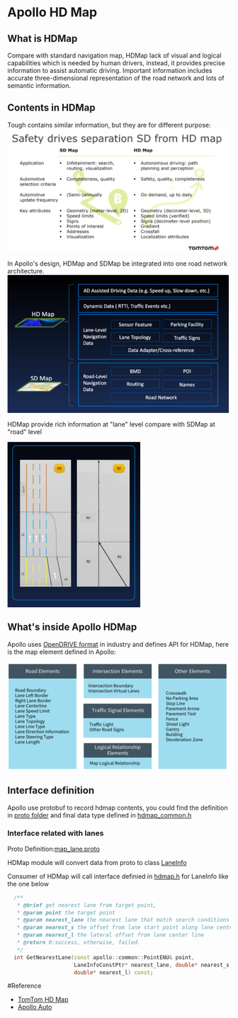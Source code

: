 # Apollo HD Map

## What is HDMap

Compare with standard navigation map, HDMap lack of visual and logical capabilities which is needed by human drivers, instead, it provides precise information to assist automatic driving.  Important information includes accurate three-dimensional representation of the road network and lots of semantic information.

## Contents in HDMap
Tough contains similar information, but they are for different purpose:  
<img src="../resource/pictures/tomtom_sdmap_hdmap.png" alt="tomtom_sdmap_hdmap" width="500"/>
<br/>

In Apollo's design, HDMap and SDMap be integrated into one road network architecture.<br/>
<img src="../resource/pictures/apollo_hdmap_sdmap_contents.png" alt="apollo_hdmap_sdmap_contents" width="500"/>

HDMap provide rich information at "lane" level compare with SDMap at "road" level<br/>

<img src="../resource/pictures/apollo_hdmap_sdmap_diff.png" alt="apollo_hdmap_sdmap_diff" width="300"/>

## What's inside Apollo HDMap

Apollo uses [OpenDRIVE format](http://www.opendrive.org) in industry and defines API for HDMap, here is the map element defined in Apollo:

<img src="../resource/pictures/apollo_hdmap_elements.png" alt="apollo_hdmap_elements" width="500"/>

## Interface definition

Apollo use protobuf to record hdmap contents, you could find the definition in [proto folder](https://github.com/ApolloAuto/apollo/tree/master/modules/map/proto) and final data type defined in [hdmap_common.h](https://github.com/ApolloAuto/apollo/blob/master/modules/map/hdmap/hdmap_common.h)

### Interface related with lanes
Proto Definition:[map_lane.proto](https://github.com/ApolloAuto/apollo/blob/master/modules/map/proto/map_lane.proto) <br/>

HDMap module will convert data from proto to class [LaneInfo](https://github.com/ApolloAuto/apollo/blob/a0eadc58cb8cfb4266cb830e59aaa85614daef5d/modules/map/hdmap/hdmap_common.h#L138)<br/>

Consumer of HDMap will call interface definied in [hdmap.h](https://github.com/ApolloAuto/apollo/blob/a0eadc58cb8cfb4266cb830e59aaa85614daef5d/modules/map/hdmap/hdmap.h#L191) for LaneInfo like the one below <br/>
```C++
  /**
   * @brief get nearest lane from target point,
   * @param point the target point
   * @param nearest_lane the nearest lane that match search conditions
   * @param nearest_s the offset from lane start point along lane center line
   * @param nearest_l the lateral offset from lane center line
   * @return 0:success, otherwise, failed.
   */
  int GetNearestLane(const apollo::common::PointENU& point,
                     LaneInfoConstPtr* nearest_lane, double* nearest_s,
                     double* nearest_l) const;
```





#Reference
- [TomTom HD Map](https://www.tomtom.com/automotive/automotive-solutions/automated-driving/hd-map-roaddna/)
- [Apollo Auto](https://github.com/ApolloAuto)


